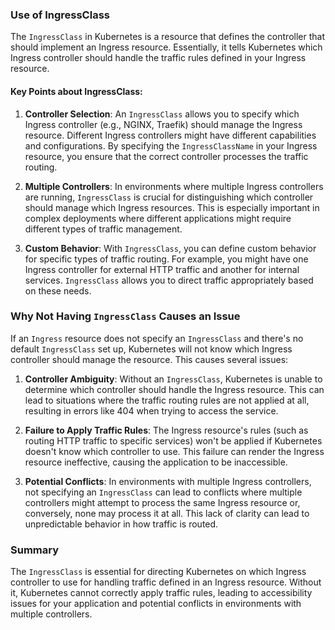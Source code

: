 ### Use of IngressClass

The `IngressClass` in Kubernetes is a resource that defines the controller that should implement an Ingress resource. Essentially, it tells Kubernetes which Ingress controller should handle the traffic rules defined in your Ingress resource.

#### Key Points about IngressClass:

1. **Controller Selection**: An `IngressClass` allows you to specify which Ingress controller (e.g., NGINX, Traefik) should manage the Ingress resource. Different Ingress controllers might have different capabilities and configurations. By specifying the `IngressClassName` in your Ingress resource, you ensure that the correct controller processes the traffic routing.

2. **Multiple Controllers**: In environments where multiple Ingress controllers are running, `IngressClass` is crucial for distinguishing which controller should manage which Ingress resources. This is especially important in complex deployments where different applications might require different types of traffic management.

3. **Custom Behavior**: With `IngressClass`, you can define custom behavior for specific types of traffic routing. For example, you might have one Ingress controller for external HTTP traffic and another for internal services. `IngressClass` allows you to direct traffic appropriately based on these needs.

### Why Not Having `IngressClass` Causes an Issue

If an `Ingress` resource does not specify an `IngressClass` and there's no default `IngressClass` set up, Kubernetes will not know which Ingress controller should manage the resource. This causes several issues:

1. **Controller Ambiguity**: Without an `IngressClass`, Kubernetes is unable to determine which controller should handle the Ingress resource. This can lead to situations where the traffic routing rules are not applied at all, resulting in errors like 404 when trying to access the service.

2. **Failure to Apply Traffic Rules**: The Ingress resource's rules (such as routing HTTP traffic to specific services) won't be applied if Kubernetes doesn't know which controller to use. This failure can render the Ingress resource ineffective, causing the application to be inaccessible.

3. **Potential Conflicts**: In environments with multiple Ingress controllers, not specifying an `IngressClass` can lead to conflicts where multiple controllers might attempt to process the same Ingress resource or, conversely, none may process it at all. This lack of clarity can lead to unpredictable behavior in how traffic is routed.

### Summary

The `IngressClass` is essential for directing Kubernetes on which Ingress controller to use for handling traffic defined in an Ingress resource. Without it, Kubernetes cannot correctly apply traffic rules, leading to accessibility issues for your application and potential conflicts in environments with multiple controllers.
